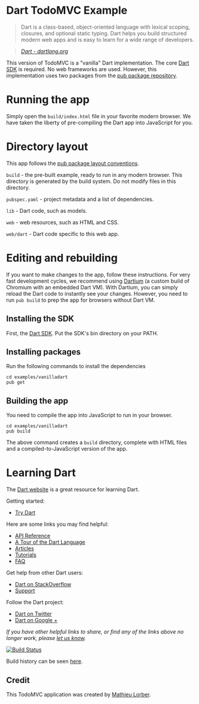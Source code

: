 # Dart TodoMVC Example

> Dart is a class-based, object-oriented language with lexical scoping,
> closures, and optional static typing. Dart helps you build structured modern
> web apps and is easy to learn for a wide range of developers.

> _[Dart - dartlang.org][dart]_

This version of TodoMVC is a "vanilla" Dart implementation. The
core [Dart SDK][sdk] is required. No web frameworks are used. However,
this implementation uses two packages from the [pub package repository][pub].

# Running the app

Simply open the `build/index.html` file in your favorite modern browser. We
have taken the liberty of pre-compiling the Dart app into JavaScript for you.

# Directory layout

This app follows the [pub package layout conventions][pkglayout].

`build` - the pre-built example, ready to run in any modern browser. This
  directory is generated by the build system. Do not modify files in this
  directory.

`pubspec.yaml` - project metadata and a list of dependencies.

`lib` - Dart code, such as models.

`web` - web resources, such as HTML and CSS.

`web/dart` - Dart code specific to this web app.

# Editing and rebuilding

If you want to make changes to the app, follow these instructions. For very
fast development cycles, we recommend using [Dartium][] (a
custom build of Chromium with an embedded Dart VM). With Dartium, you can
simply reload the Dart code to instantly see your changes. However, you
need to run `pub build` to prep the app for browsers without Dart VM.

## Installing the SDK

First, the [Dart SDK][sdk]. Put the SDK's bin directory on your PATH.

## Installing packages

Run the following commands to install the dependencies

```
cd examples/vanilladart
pub get
```

## Building the app

You need to compile the app into JavaScript to run in your browser.

```
cd examples/vanilladart
pub build
```

The above command creates a `build` directory, complete with HTML files
and a compiled-to-JavaScript version of the app.

# Learning Dart

The [Dart website][dart] is a great resource for learning
Dart.

Getting started:

* [Try Dart](https://www.dartlang.org/codelabs/darrrt/)

Here are some links you may find helpful:

* [API Reference](https://api.dartlang.org/)
* [A Tour of the Dart Language][langtour]
* [Articles](http://www.dartlang.org/articles)
* [Tutorials](http://www.dartlang.org/docs/tutorials)
* [FAQ](http://www.dartlang.org/support/faq.html)

Get help from other Dart users:

* [Dart on StackOverflow](http://stackoverflow.com/questions/tagged/dart)
* [Support](https://www.dartlang.org/support/)

Follow the Dart project:

* [Dart on Twitter](http://twitter.com/dart_lang)
* [Dart on Google +](https://plus.google.com/+dartlang/posts)

_If you have other helpful links to share, or find any of the links above no
longer work, please [let us know](https://github.com/tastejs/todomvc/issues)._

[![Build Status](https://drone.io/mlorber/todomvc-dart/status.png)][buildstatus]

Build history can be seen [here][builds].


## Credit

This TodoMVC application was created by [Mathieu Lorber](http://mlorber.net).

[langtour]: http://www.dartlang.org/docs/dart-up-and-running/contents/ch02.html
[dart]: https://www.dartlang.org
[builds]: https://drone.io/mlorber/todomvc-dart
[buildstatus]: https://drone.io/mlorber/todomvc-dart/latest
[sdk]: https://www.dartlang.org/tools/sdk/
[pub]: http://pub.dartlang.org
[pkglayout]: http://pub.dartlang.org/doc/package-layout.html
[Dartium]: https://www.dartlang.org/tools/dartium/
